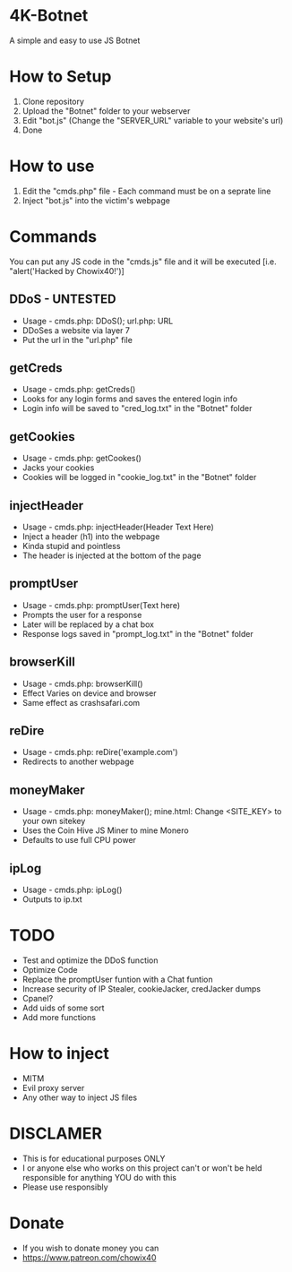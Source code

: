 # 4K-Botnet
A simple and easy to use JS Botnet

# How to Setup
1) Clone repository
2) Upload the "Botnet" folder to your webserver
3) Edit "bot.js" (Change the "SERVER_URL" variable to your website's url)
4) Done

# How to use
1) Edit the "cmds.php" file - Each command must be on a seprate line
2) Inject "bot.js" into the victim's webpage

# Commands
You can put any JS code in the "cmds.js" file and it will be executed [i.e. "alert('Hacked by Chowix40!')]

## DDoS - UNTESTED
+ Usage - cmds.php: DDoS(); url.php: URL
+ DDoSes a website via layer 7
+ Put the url in the "url.php" file

## getCreds
+ Usage - cmds.php: getCreds()
+ Looks for any login forms and saves the entered login info
+ Login info will be saved to "cred_log.txt" in the "Botnet" folder

## getCookies
+ Usage - cmds.php: getCookes()
+ Jacks your cookies
+ Cookies will be logged in "cookie_log.txt" in the "Botnet" folder

## injectHeader
+ Usage - cmds.php: injectHeader(Header Text Here)
+ Inject a header (h1) into the webpage
+ Kinda stupid and pointless
+ The header is injected at the bottom of the page

## promptUser
+ Usage - cmds.php: promptUser(Text here)
+ Prompts the user for a response
+ Later will be replaced by a chat box
+ Response logs saved in "prompt_log.txt" in the "Botnet" folder

## browserKill
+ Usage - cmds.php: browserKill()
+ Effect Varies on device and browser
+ Same effect as crashsafari.com

## reDire
+ Usage - cmds.php: reDire('example.com')
+ Redirects to another webpage

## moneyMaker
 + Usage - cmds.php: moneyMaker(); mine.html: Change <SITE_KEY> to your own sitekey
 + Uses the Coin Hive JS Miner to mine Monero
 + Defaults to use full CPU power
 
 ## ipLog
 + Usage - cmds.php: ipLog()
 + Outputs to ip.txt

# TODO
+ Test and optimize the DDoS function
+ Optimize Code
+ Replace the promptUser funtion with a Chat funtion
+ Increase security of IP Stealer, cookieJacker, credJacker dumps
+ Cpanel?
+ Add uids of some sort
+ Add more functions

# How to inject
+ MITM
+ Evil proxy server
+ Any other way to inject JS files

# DISCLAMER
+ This is for educational purposes ONLY
+ I or anyone else who works on this project can't or won't be held responsible for anything YOU do with this
+ Please use responsibly 

# Donate
+ If you wish to donate money you can
+ https://www.patreon.com/chowix40
